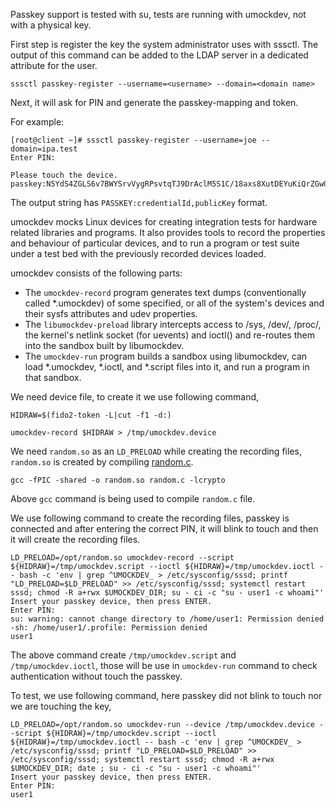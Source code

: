 Passkey support is tested with su, tests are running with
umockdev, not with a physical key.

First step is register the key the system administrator uses with sssctl.
The output of this command can be added to the LDAP server in a dedicated attribute for the user.

```sssctl passkey-register --username=<username> --domain=<domain name>```

Next, it will ask for PIN and generate the passkey-mapping and token.

For example:

```
[root@client ~]# sssctl passkey-register --username=joe --domain=ipa.test
Enter PIN:

Please touch the device.
passkey:N5YdS4ZGLS6v7BWYSrvVygRPsvtqTJ9DrAclM5S1C/18axs8XutDEYuKiQrZGwOEpxGsHE1q19A4OOi0bct29g==,MFkwEwYHKoZIzj0CAQYIKoZIzj0DAQcDQgAEX/gpbrCR/Q+f3CQE9GjVj7Ck+uHl9x5HuacZ+xitqpanwmRzqdu6ls2/CmaOuPs29Sgpi/HZXexW2R5okV4Stg==
```

The output string has `PASSKEY:credentialId,publicKey` format.

umockdev mocks Linux devices for creating integration tests for hardware related libraries and programs.
It also provides tools to record the properties and behaviour of particular devices, and to run a program
or test suite under a test bed with the previously recorded devices loaded.

umockdev consists of the following parts:

- The `umockdev-record` program generates text dumps (conventionally called *.umockdev) of some specified,
  or all of the system's devices and their sysfs attributes and udev properties.
- The `libumockdev-preload` library intercepts access to /sys, /dev/, /proc/, the kernel's netlink socket (for uevents)
  and ioctl() and re-routes them into the sandbox built by libumockdev.
- The `umockdev-run` program builds a sandbox using libumockdev, can load *.umockdev, *.ioctl, and *.script files
  into it, and run a program in that sandbox.

We need device file, to create it we use following command,

```HIDRAW=$(fido2-token -L|cut -f1 -d:)```

```umockdev-record $HIDRAW > /tmp/umockdev.device```

We need `random.so` as an `LD_PRELOAD` while creating the recording files, `random.so` is created by compiling [random.c](https://github.com/SSSD/sssd-ci-containers/tree/master/src/ansible/roles/passkey/files).

```gcc -fPIC -shared -o random.so random.c -lcrypto```

Above `gcc` command is being used to compile `random.c` file.

We use following command to create the recording files, passkey is connected and after entering the correct PIN, it will blink to touch and then it will create the recording files.

```
LD_PRELOAD=/opt/random.so umockdev-record --script ${HIDRAW}=/tmp/umockdev.script --ioctl ${HIDRAW}=/tmp/umockdev.ioctl -- bash -c 'env | grep ^UMOCKDEV_ > /etc/sysconfig/sssd; printf "LD_PRELOAD=$LD_PRELOAD" >> /etc/sysconfig/sssd; systemctl restart sssd; chmod -R a+rwx $UMOCKDEV_DIR; su - ci -c "su - user1 -c whoami"'
Insert your passkey device, then press ENTER.
Enter PIN:
su: warning: cannot change directory to /home/user1: Permission denied
-sh: /home/user1/.profile: Permission denied
user1
```

The above command create `/tmp/umockdev.script` and `/tmp/umockdev.ioctl`, those will be use in `umockdev-run` command to check authentication without touch the passkey.

To test, we use following command, here passkey did not blink to touch nor we are touching the key,

```
LD_PRELOAD=/opt/random.so umockdev-run --device /tmp/umockdev.device --script ${HIDRAW}=/tmp/umockdev.script --ioctl ${HIDRAW}=/tmp/umockdev.ioctl -- bash -c 'env | grep ^UMOCKDEV_ > /etc/sysconfig/sssd; printf "LD_PRELOAD=$LD_PRELOAD" >> /etc/sysconfig/sssd; systemctl restart sssd; chmod -R a+rwx $UMOCKDEV_DIR; date ; su - ci -c "su - user1 -c whoami"'
Insert your passkey device, then press ENTER.
Enter PIN:
user1
```